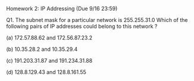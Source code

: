 Homework 2: IP Addressing (Due 9/16 23:59)

Q1. The subnet mask for a particular network is 255.255.31.0 Which of the following pairs of IP addresses could belong to this network ? 

(a) 172.57.88.62 and 172.56.87.23.2

(b) 10.35.28.2 and 10.35.29.4

(c) 191.203.31.87 and 191.234.31.88

(d) 128.8.129.43 and 128.8.161.55